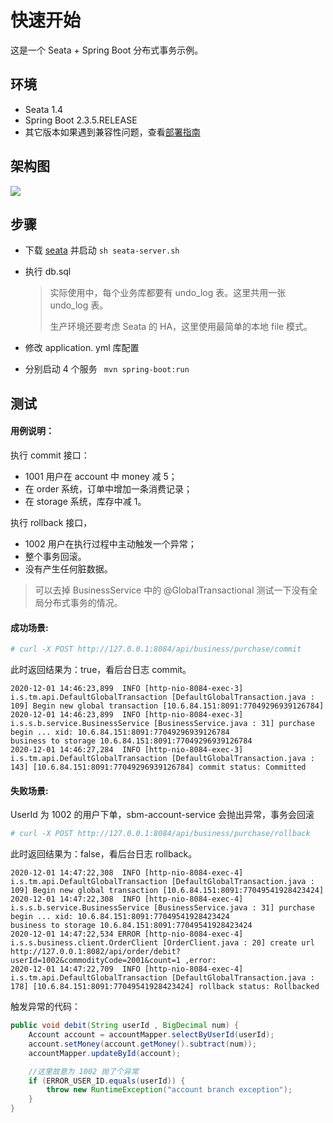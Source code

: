 # 快速开始

这是一个 Seata +  Spring Boot 分布式事务示例。

## 环境

* Seata 1.4
* Spring Boot 2.3.5.RELEASE
* 其它版本如果遇到兼容性问题，查看[部署指南](https://seata.io/zh-cn/docs/ops/deploy-guide-beginner.html)

## 架构图

![](https://seata.io/img/architecture.png)

## 步骤

* 下载 [seata](http://seata.io/zh-cn/blog/download.html) 并启动 ```sh seata-server.sh```

* 执行 db.sql

  > 实际使用中，每个业务库都要有  undo_log 表。这里共用一张  undo_log 表。
  >
  > 生产环境还要考虑 Seata 的 HA，这里使用最简单的本地 file 模式。

* 修改 application. yml 库配置

* 分别启动 4 个服务 ``` mvn spring-boot:run```

## 测试

#### 用例说明：

执行 commit 接口：

* 1001 用户在 account 中 money 减 5；
* 在 order 系统，订单中增加一条消费记录；
* 在 storage 系统，库存中减 1。

执行 rollback 接口，

* 1002 用户在执行过程中主动触发一个异常；
* 整个事务回滚。
* 没有产生任何脏数据。

> 可以去掉 BusinessService 中的 @GlobalTransactional 测试一下没有全局分布式事务的情况。

#### 成功场景:

  ```sh
# curl -X POST http://127.0.0.1:8084/api/business/purchase/commit
  ```

此时返回结果为：true，看后台日志 commit。

```shell 
2020-12-01 14:46:23,899  INFO [http-nio-8084-exec-3] i.s.tm.api.DefaultGlobalTransaction [DefaultGlobalTransaction.java : 109] Begin new global transaction [10.6.84.151:8091:77049296939126784]
2020-12-01 14:46:23,899  INFO [http-nio-8084-exec-3] i.s.s.b.service.BusinessService [BusinessService.java : 31] purchase begin ... xid: 10.6.84.151:8091:77049296939126784
business to storage 10.6.84.151:8091:77049296939126784
2020-12-01 14:46:27,284  INFO [http-nio-8084-exec-3] i.s.tm.api.DefaultGlobalTransaction [DefaultGlobalTransaction.java : 143] [10.6.84.151:8091:77049296939126784] commit status: Committed
```

#### 失败场景:

 UserId 为 1002  的用户下单，sbm-account-service 会抛出异常，事务会回滚

  ```sh
# curl -X POST http://127.0.0.1:8084/api/business/purchase/rollback
  ```

此时返回结果为：false，看后台日志 rollback。

```shell 
2020-12-01 14:47:22,308  INFO [http-nio-8084-exec-4] i.s.tm.api.DefaultGlobalTransaction [DefaultGlobalTransaction.java : 109] Begin new global transaction [10.6.84.151:8091:77049541928423424]
2020-12-01 14:47:22,308  INFO [http-nio-8084-exec-4] i.s.s.b.service.BusinessService [BusinessService.java : 31] purchase begin ... xid: 10.6.84.151:8091:77049541928423424
business to storage 10.6.84.151:8091:77049541928423424
2020-12-01 14:47:22,534 ERROR [http-nio-8084-exec-4] i.s.s.business.client.OrderClient [OrderClient.java : 20] create url http://127.0.0.1:8082/api/order/debit?userId=1002&commodityCode=2001&count=1 ,error:
2020-12-01 14:47:22,709  INFO [http-nio-8084-exec-4] i.s.tm.api.DefaultGlobalTransaction [DefaultGlobalTransaction.java : 178] [10.6.84.151:8091:77049541928423424] rollback status: Rollbacked
```

触发异常的代码：

```java
public void debit(String userId , BigDecimal num) {
    Account account = accountMapper.selectByUserId(userId);
    account.setMoney(account.getMoney().subtract(num));
    accountMapper.updateById(account);

    //这里故意为 1002 抛了个异常
    if (ERROR_USER_ID.equals(userId)) {
        throw new RuntimeException("account branch exception");
    }
}
```







